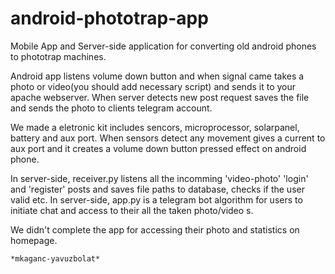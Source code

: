 # android-phototrap-app
Mobile App and Server-side application for converting old android phones to phototrap machines.

Android app listens volume down button and when signal came takes a photo or video(you should add necessary script) and sends it to your apache webserver. When server detects new post request saves the file and sends the photo to clients telegram account. 

We made a eletronic kit includes sencors, microprocessor, solarpanel, battery and aux port. When sensors detect any movement gives a current to aux port and it creates a volume down button pressed effect on android phone.

In server-side, receiver.py listens all the incomming 'video-photo' 'login' and 'register' posts and saves file paths to database, checks if the user valid etc. 
In server-side, app.py is a telegram bot algorithm for users to initiate chat and access to their all the taken photo/video s.

We didn't complete the app for accessing their photo and statistics on homepage.

    *mkaganc-yavuzbolat*
